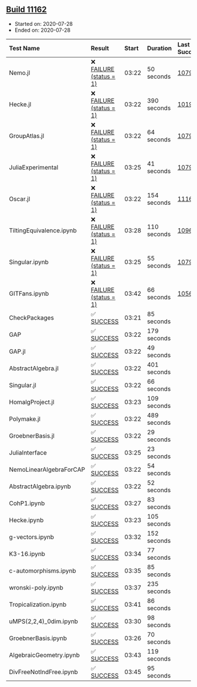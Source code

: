 ## [Build 11162](https://oscarci.mathematik.uni-kl.de/job/oscar/11162/)

* Started on: 2020-07-28
* Ended on: 2020-07-28

| Test Name    | Result | Start | Duration | Last Success | First Failure |
|:-------------|:-------|:------|:---------|:-------------|:--------------|
| Nemo.jl | ❌ [FAILURE (status = 1)](https://oscarci.mathematik.uni-kl.de/job/oscar/11162/artifact/logs/build-11162/Nemo.jl.log) | 03:22 | 50 seconds | [10790](https://oscarci.mathematik.uni-kl.de/job/oscar/10790/) | [10791](https://oscarci.mathematik.uni-kl.de/job/oscar/10791/) |
| Hecke.jl | ❌ [FAILURE (status = 1)](https://oscarci.mathematik.uni-kl.de/job/oscar/11162/artifact/logs/build-11162/Hecke.jl.log) | 03:22 | 390 seconds | [10197](https://oscarci.mathematik.uni-kl.de/job/oscar/10197/) | [10198](https://oscarci.mathematik.uni-kl.de/job/oscar/10198/) |
| GroupAtlas.jl | ❌ [FAILURE (status = 1)](https://oscarci.mathematik.uni-kl.de/job/oscar/11162/artifact/logs/build-11162/GroupAtlas.jl.log) | 03:22 | 64 seconds | [10790](https://oscarci.mathematik.uni-kl.de/job/oscar/10790/) | [10791](https://oscarci.mathematik.uni-kl.de/job/oscar/10791/) |
| JuliaExperimental | ❌ [FAILURE (status = 1)](https://oscarci.mathematik.uni-kl.de/job/oscar/11162/artifact/logs/build-11162/JuliaExperimental.log) | 03:25 | 41 seconds | [10790](https://oscarci.mathematik.uni-kl.de/job/oscar/10790/) | [10791](https://oscarci.mathematik.uni-kl.de/job/oscar/10791/) |
| Oscar.jl | ❌ [FAILURE (status = 1)](https://oscarci.mathematik.uni-kl.de/job/oscar/11162/artifact/logs/build-11162/Oscar.jl.log) | 03:22 | 154 seconds | [11161](https://oscarci.mathematik.uni-kl.de/job/oscar/11161/) | [11162](https://oscarci.mathematik.uni-kl.de/job/oscar/11162/) |
| TiltingEquivalence.ipynb | ❌ [FAILURE (status = 1)](https://oscarci.mathematik.uni-kl.de/job/oscar/11162/artifact/logs/build-11162/TiltingEquivalence.ipynb.log) | 03:28 | 110 seconds | [10962](https://oscarci.mathematik.uni-kl.de/job/oscar/10962/) | [10963](https://oscarci.mathematik.uni-kl.de/job/oscar/10963/) |
| Singular.ipynb | ❌ [FAILURE (status = 1)](https://oscarci.mathematik.uni-kl.de/job/oscar/11162/artifact/logs/build-11162/Singular.ipynb.log) | 03:25 | 55 seconds | [10790](https://oscarci.mathematik.uni-kl.de/job/oscar/10790/) | [10791](https://oscarci.mathematik.uni-kl.de/job/oscar/10791/) |
| GITFans.ipynb | ❌ [FAILURE (status = 1)](https://oscarci.mathematik.uni-kl.de/job/oscar/11162/artifact/logs/build-11162/GITFans.ipynb.log) | 03:42 | 66 seconds | [10566](https://oscarci.mathematik.uni-kl.de/job/oscar/10566/) | [10567](https://oscarci.mathematik.uni-kl.de/job/oscar/10567/) |
| CheckPackages | ✅ [SUCCESS](https://oscarci.mathematik.uni-kl.de/job/oscar/11162/artifact/logs/build-11162/CheckPackages.log) | 03:21 | 85 seconds |  |  |
| GAP | ✅ [SUCCESS](https://oscarci.mathematik.uni-kl.de/job/oscar/11162/artifact/logs/build-11162/GAP.log) | 03:22 | 179 seconds |  |  |
| GAP.jl | ✅ [SUCCESS](https://oscarci.mathematik.uni-kl.de/job/oscar/11162/artifact/logs/build-11162/GAP.jl.log) | 03:22 | 49 seconds |  |  |
| AbstractAlgebra.jl | ✅ [SUCCESS](https://oscarci.mathematik.uni-kl.de/job/oscar/11162/artifact/logs/build-11162/AbstractAlgebra.jl.log) | 03:22 | 401 seconds |  |  |
| Singular.jl | ✅ [SUCCESS](https://oscarci.mathematik.uni-kl.de/job/oscar/11162/artifact/logs/build-11162/Singular.jl.log) | 03:22 | 66 seconds |  |  |
| HomalgProject.jl | ✅ [SUCCESS](https://oscarci.mathematik.uni-kl.de/job/oscar/11162/artifact/logs/build-11162/HomalgProject.jl.log) | 03:23 | 109 seconds |  |  |
| Polymake.jl | ✅ [SUCCESS](https://oscarci.mathematik.uni-kl.de/job/oscar/11162/artifact/logs/build-11162/Polymake.jl.log) | 03:22 | 489 seconds |  |  |
| GroebnerBasis.jl | ✅ [SUCCESS](https://oscarci.mathematik.uni-kl.de/job/oscar/11162/artifact/logs/build-11162/GroebnerBasis.jl.log) | 03:22 | 29 seconds |  |  |
| JuliaInterface | ✅ [SUCCESS](https://oscarci.mathematik.uni-kl.de/job/oscar/11162/artifact/logs/build-11162/JuliaInterface.log) | 03:25 | 23 seconds |  |  |
| NemoLinearAlgebraForCAP | ✅ [SUCCESS](https://oscarci.mathematik.uni-kl.de/job/oscar/11162/artifact/logs/build-11162/NemoLinearAlgebraForCAP.log) | 03:22 | 54 seconds |  |  |
| AbstractAlgebra.ipynb | ✅ [SUCCESS](https://oscarci.mathematik.uni-kl.de/job/oscar/11162/artifact/logs/build-11162/AbstractAlgebra.ipynb.log) | 03:22 | 52 seconds |  |  |
| CohP1.ipynb | ✅ [SUCCESS](https://oscarci.mathematik.uni-kl.de/job/oscar/11162/artifact/logs/build-11162/CohP1.ipynb.log) | 03:27 | 83 seconds |  |  |
| Hecke.ipynb | ✅ [SUCCESS](https://oscarci.mathematik.uni-kl.de/job/oscar/11162/artifact/logs/build-11162/Hecke.ipynb.log) | 03:23 | 105 seconds |  |  |
| g-vectors.ipynb | ✅ [SUCCESS](https://oscarci.mathematik.uni-kl.de/job/oscar/11162/artifact/logs/build-11162/g-vectors.ipynb.log) | 03:32 | 152 seconds |  |  |
| K3-16.ipynb | ✅ [SUCCESS](https://oscarci.mathematik.uni-kl.de/job/oscar/11162/artifact/logs/build-11162/K3-16.ipynb.log) | 03:34 | 77 seconds |  |  |
| c-automorphisms.ipynb | ✅ [SUCCESS](https://oscarci.mathematik.uni-kl.de/job/oscar/11162/artifact/logs/build-11162/c-automorphisms.ipynb.log) | 03:35 | 85 seconds |  |  |
| wronski-poly.ipynb | ✅ [SUCCESS](https://oscarci.mathematik.uni-kl.de/job/oscar/11162/artifact/logs/build-11162/wronski-poly.ipynb.log) | 03:37 | 235 seconds |  |  |
| Tropicalization.ipynb | ✅ [SUCCESS](https://oscarci.mathematik.uni-kl.de/job/oscar/11162/artifact/logs/build-11162/Tropicalization.ipynb.log) | 03:41 | 86 seconds |  |  |
| uMPS(2,2,4)_0dim.ipynb | ✅ [SUCCESS](https://oscarci.mathematik.uni-kl.de/job/oscar/11162/artifact/logs/build-11162/uMPS-2-2-4-_0dim.ipynb.log) | 03:30 | 98 seconds |  |  |
| GroebnerBasis.ipynb | ✅ [SUCCESS](https://oscarci.mathematik.uni-kl.de/job/oscar/11162/artifact/logs/build-11162/GroebnerBasis.ipynb.log) | 03:26 | 70 seconds |  |  |
| AlgebraicGeometry.ipynb | ✅ [SUCCESS](https://oscarci.mathematik.uni-kl.de/job/oscar/11162/artifact/logs/build-11162/AlgebraicGeometry.ipynb.log) | 03:43 | 119 seconds |  |  |
| DivFreeNotIndFree.ipynb | ✅ [SUCCESS](https://oscarci.mathematik.uni-kl.de/job/oscar/11162/artifact/logs/build-11162/DivFreeNotIndFree.ipynb.log) | 03:45 | 95 seconds |  |  |

